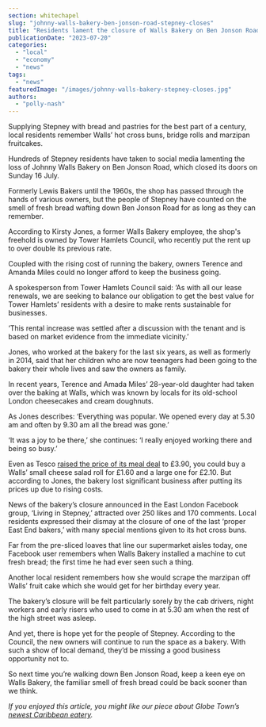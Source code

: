 ```yaml
---
section: whitechapel
slug: "johnny-walls-bakery-ben-jonson-road-stepney-closes"
title: "Residents lament the closure of Walls Bakery on Ben Jonson Road, Stepney"
publicationDate: "2023-07-20"
categories: 
  - "local"
  - "economy"
  - "news"
tags: 
  - "news"
featuredImage: "/images/johnny-walls-bakery-stepney-closes.jpg"
authors: 
  - "polly-nash"
---
```


Supplying Stepney with bread and pastries for the best part of a century, local residents remember Walls’ hot cross buns, bridge rolls and marzipan fruitcakes. 

Hundreds of Stepney residents have taken to social media lamenting the loss of Johnny Walls Bakery on Ben Jonson Road, which closed its doors on Sunday 16 July. 

Formerly Lewis Bakers until the 1960s, the shop has passed through the hands of various owners, but the people of Stepney have counted on the smell of fresh bread wafting down Ben Jonson Road for as long as they can remember. 

According to Kirsty Jones, a former Walls Bakery employee, the shop's freehold is owned by Tower Hamlets Council, who recently put the rent up to over double its previous rate. 

Coupled with the rising cost of running the bakery, owners Terence and Amanda Miles could no longer afford to keep the business going. 

A spokesperson from Tower Hamlets Council said: ‘As with all our lease renewals, we are seeking to balance our obligation to get the best value for Tower Hamlets’ residents with a desire to make rents sustainable for businesses. 

‘This rental increase was settled after a discussion with the tenant and is based on market evidence from the immediate vicinity.’

Jones, who worked at the bakery for the last six years, as well as formerly in 2014, said that her children who are now teenagers had been going to the bakery their whole lives and saw the owners as family. 

In recent years, Terence and Amada Miles’ 28-year-old daughter had taken over the baking at Walls, which was known by locals for its old-school London cheesecakes and cream doughnuts. 

As Jones describes: ‘Everything was popular. We opened every day at 5.30 am and often by 9.30 am all the bread was gone.’

‘It was a joy to be there,’ she continues: ‘I really enjoyed working there and being so busy.’ 

Even as Tesco [raised the price of its meal deal](https://www.reuters.com/business/retail-consumer/tesco-raises-meal-deal-price-first-time-over-decade-2022-10-21/#:~:text=The%20grocer%20said%20on%20Friday,of%20its%20Clubcard%20loyalty%20scheme.) to £3.90, you could buy a Walls’ small cheese salad roll for £1.60 and a large one for £2.10. But according to Jones, the bakery lost significant business after putting its prices up due to rising costs. 

News of the bakery’s closure announced in the East London Facebook group, ‘Living in Stepney,’ attracted over 250 likes and 170 comments. Local residents expressed their dismay at the closure of one of the last ‘proper East End bakers,’ with many special mentions given to its hot cross buns. 

Far from the pre-sliced loaves that line our supermarket aisles today, one Facebook user remembers when Walls Bakery installed a machine to cut fresh bread; the first time he had ever seen such a thing. 

Another local resident remembers how she would scrape the marzipan off Walls’ fruit cake which she would get for her birthday every year. 

The bakery’s closure will be felt particularly sorely by the cab drivers, night workers and early risers who used to come in at 5.30 am when the rest of the high street was asleep. 

And yet, there is hope yet for the people of Stepney. According to the Council, the new owners will continue to run the space as a bakery. With such a show of local demand, they’d be missing a good business opportunity not to. 

So next time you’re walking down Ben Jonson Road, keep a keen eye on Walls Bakery, the familiar smell of fresh bread could be back sooner than we think. 

_If you enjoyed this article, you might like our piece about Globe Town’s_ [_newest Caribbean eatery_](https://romanroadlondon.com/vital-foodz-vegan-caribbean-restaurant-globe-town-opens/)_._
